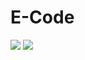 # E-Code

![](http://it-dev.pro/dev_git/img/screenshot1.jpg)
![](http://it-dev.pro/dev_git/img/screenshot2.jpg)